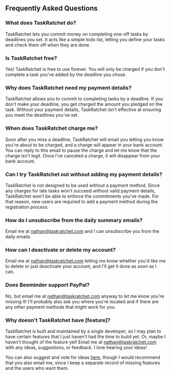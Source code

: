 ## Frequently Asked Questions

### What does TaskRatchet do?

TaskRatchet lets you commit money on completing one-off tasks by deadlines you set. It acts like a simple todo list,
letting you define your tasks and check them off when they are done.

### Is TaskRatchet free?

Yes! TaskRatchet is free to use forever. You will only be charged if you don't complete a task you've added by the
deadline you chose.

### Why does TaskRatchet need my payment details?

TaskRatchet allows you to commit to completing tasks by a deadline. If you don't make your deadline, you get charged
the amount you pledged on the task. Without your payment details, TaskRatchet isn't effective at ensuring you meet
the deadlines you've set.

### When does TaskRatchet charge me?

Soon after you miss a deadline, TaskRatchet will email you letting you know you're about to be charged, and a
charge will appear in your bank account. You can reply to this email to pause the charge and let me know that the charge 
isn't legit. Once I've canceled a charge, it will disappear from your bank account.

### Can I try TaskRatchet out without adding my payment details?

TaskRatchet is not designed to be used without a payment method. Since any charges for late tasks won't succeed without 
valid payment details, TaskRatchet won't be able to enforce the commitments you've made. For that reason, new users
are required to add a payment method during the registration process.

### How do I unsubscribe from the daily summary emails?

Email me at nathan@taskratchet.com and I can unsubscribe you from the daily emails.

### How can I deactivate or delete my account?

Email me at nathan@taskratchet.com letting me know whether you'd like me to delete or just deactivate your account, and
I'll get it done as soon as I can.

### Does Beeminder support PayPal?

No, but email me at nathan@taskratchet.com anyway to let me know you're missing it! I'll probably also ask you where 
you're located and if there are any other payment methods that might work for you.

### Why doesn't TaskRatchet have \[feature\]?

TaskRatchet is built and maintained by a single developer, so I may plan to have certain features that I just haven't
had the time to build yet. Or, maybe I haven't thought of the feature yet! Email me at nathan@taskratchet.com with any
ideas, suggestions, or feedback. I love hearing your ideas!

You can also suggest and vote for ideas [here](http://allourideas.org/taskratchet), though I would recommend that you
also email me, since I keep a separate record of missing features and the users who want them.
